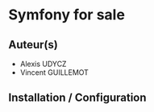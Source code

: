 # Symfony for sale

## Auteur(s)
- Alexis UDYCZ
- Vincent GUILLEMOT

## Installation / Configuration